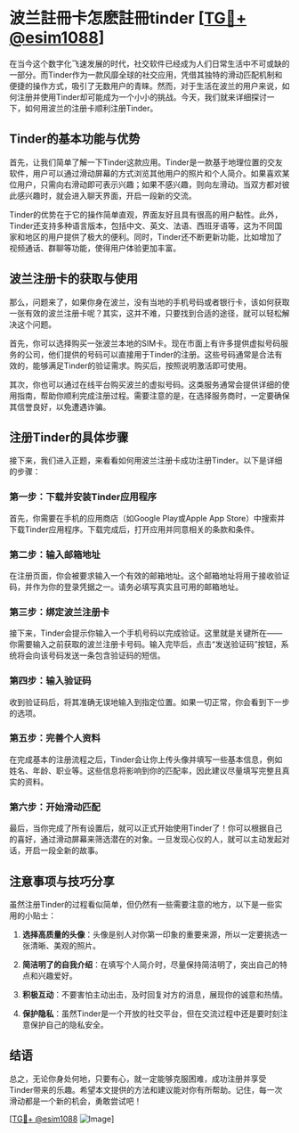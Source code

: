 # 波兰註冊卡怎麽註冊tinder [[TG💪+ @esim1088](https://t.me/s/esim1088)]

在当今这个数字化飞速发展的时代，社交软件已经成为人们日常生活中不可或缺的一部分。而Tinder作为一款风靡全球的社交应用，凭借其独特的滑动匹配机制和便捷的操作方式，吸引了无数用户的青睐。然而，对于生活在波兰的用户来说，如何注册并使用Tinder却可能成为一个小小的挑战。今天，我们就来详细探讨一下，如何用波兰的注册卡顺利注册Tinder。

## Tinder的基本功能与优势

首先，让我们简单了解一下Tinder这款应用。Tinder是一款基于地理位置的交友软件，用户可以通过滑动屏幕的方式浏览其他用户的照片和个人简介。如果喜欢某位用户，只需向右滑动即可表示兴趣；如果不感兴趣，则向左滑动。当双方都对彼此感兴趣时，就会进入聊天界面，开启一段新的交流。

Tinder的优势在于它的操作简单直观，界面友好且具有很高的用户黏性。此外，Tinder还支持多种语言版本，包括中文、英文、法语、西班牙语等，这为不同国家和地区的用户提供了极大的便利。同时，Tinder还不断更新功能，比如增加了视频通话、群聊等功能，使得用户体验更加丰富。

## 波兰注册卡的获取与使用

那么，问题来了，如果你身在波兰，没有当地的手机号码或者银行卡，该如何获取一张有效的波兰注册卡呢？其实，这并不难，只要找到合适的途径，就可以轻松解决这个问题。

首先，你可以选择购买一张波兰本地的SIM卡。现在市面上有许多提供虚拟号码服务的公司，他们提供的号码可以直接用于Tinder的注册。这些号码通常是合法有效的，能够满足Tinder的验证需求。购买后，按照说明激活即可使用。

其次，你也可以通过在线平台购买波兰的虚拟号码。这类服务通常会提供详细的使用指南，帮助你顺利完成注册过程。需要注意的是，在选择服务商时，一定要确保其信誉良好，以免遭遇诈骗。

## 注册Tinder的具体步骤

接下来，我们进入正题，来看看如何用波兰注册卡成功注册Tinder。以下是详细的步骤：

### 第一步：下载并安装Tinder应用程序

首先，你需要在手机的应用商店（如Google Play或Apple App Store）中搜索并下载Tinder应用程序。下载完成后，打开应用并同意相关的条款和条件。

### 第二步：输入邮箱地址

在注册页面，你会被要求输入一个有效的邮箱地址。这个邮箱地址将用于接收验证码，并作为你的登录凭据之一。请务必填写真实且可用的邮箱地址。

### 第三步：绑定波兰注册卡

接下来，Tinder会提示你输入一个手机号码以完成验证。这里就是关键所在——你需要输入之前获取的波兰注册卡号码。输入完毕后，点击“发送验证码”按钮，系统将会向该号码发送一条包含验证码的短信。

### 第四步：输入验证码

收到验证码后，将其准确无误地输入到指定位置。如果一切正常，你会看到下一步的选项。

### 第五步：完善个人资料

在完成基本的注册流程之后，Tinder会让你上传头像并填写一些基本信息，例如姓名、年龄、职业等。这些信息将影响到你的匹配率，因此建议尽量填写完整且真实的资料。

### 第六步：开始滑动匹配

最后，当你完成了所有设置后，就可以正式开始使用Tinder了！你可以根据自己的喜好，通过滑动屏幕来筛选潜在的对象。一旦发现心仪的人，就可以主动发起对话，开启一段全新的故事。

## 注意事项与技巧分享

虽然注册Tinder的过程看似简单，但仍然有一些需要注意的地方，以下是一些实用的小贴士：

1. **选择高质量的头像**：头像是别人对你第一印象的重要来源，所以一定要挑选一张清晰、美观的照片。
   
2. **简洁明了的自我介绍**：在填写个人简介时，尽量保持简洁明了，突出自己的特点和兴趣爱好。
   
3. **积极互动**：不要害怕主动出击，及时回复对方的消息，展现你的诚意和热情。
   
4. **保护隐私**：虽然Tinder是一个开放的社交平台，但在交流过程中还是要时刻注意保护自己的隐私安全。

## 结语

总之，无论你身处何地，只要有心，就一定能够克服困难，成功注册并享受Tinder带来的乐趣。希望本文提供的方法和建议能对你有所帮助。记住，每一次滑动都是一个新的机会，勇敢尝试吧！

[[TG💪+ @esim1088](https://t.me/s/esim1088) ![Image](https://i.postimg.cc/4NQfJmqS/Snipaste-2025-05-13-00-14-12.png)]